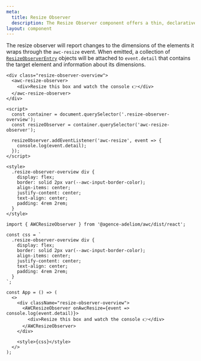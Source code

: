 ```yaml
---
meta:
  title: Resize Observer
  description: The Resize Observer component offers a thin, declarative interface to the ResizeObserver API.
layout: component
---
```


The resize observer will report changes to the dimensions of the elements it wraps through the `awc-resize` event. When emitted, a collection of [`ResizeObserverEntry`](https://developer.mozilla.org/en-US/docs/Web/API/ResizeObserverEntry) objects will be attached to `event.detail` that contains the target element and information about its dimensions.

```html:preview
<div class="resize-observer-overview">
  <awc-resize-observer>
    <div>Resize this box and watch the console 👉</div>
  </awc-resize-observer>
</div>

<script>
  const container = document.querySelector('.resize-observer-overview');
  const resizeObserver = container.querySelector('awc-resize-observer');

  resizeObserver.addEventListener('awc-resize', event => {
    console.log(event.detail);
  });
</script>

<style>
  .resize-observer-overview div {
    display: flex;
    border: solid 2px var(--awc-input-border-color);
    align-items: center;
    justify-content: center;
    text-align: center;
    padding: 4rem 2rem;
  }
</style>
```

```jsx:react
import { AWCResizeObserver } from '@agence-adeliom/awc/dist/react';

const css = `
  .resize-observer-overview div {
    display: flex;
    border: solid 2px var(--awc-input-border-color);
    align-items: center;
    justify-content: center;
    text-align: center;
    padding: 4rem 2rem;
  }
`;

const App = () => (
  <>
    <div className="resize-observer-overview">
      <AWCResizeObserver onAwcResize={event => console.log(event.detail)}>
        <div>Resize this box and watch the console 👉</div>
      </AWCResizeObserver>
    </div>

    <style>{css}</style>
  </>
);
```
